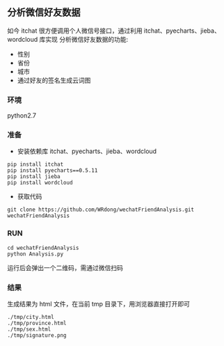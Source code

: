 
## 分析微信好友数据
如今 itchat 很方便调用个人微信号接口，通过利用 itchat、pyecharts、jieba、wordcloud 库实现 分析微信好友数据的功能:
- 性别
- 省份
- 城市
- 通过好友的签名生成云词图

### 环境
python2.7

### 准备 
- 安装依赖库 itchat、pyecharts、jieba、wordcloud 
```
pip install itchat
pip install pyecharts==0.5.11
pip install jieba
pip install wordcloud
```

- 获取代码
```
git clone https://github.com/WRdong/wechatFriendAnalysis.git wechatFriendAnalysis
```

### RUN
```
cd wechatFriendAnalysis
python Analysis.py
```
运行后会弹出一个二维码，需通过微信扫码

### 结果
生成结果为 html 文件，在当前 tmp 目录下，用浏览器直接打开即可
```
./tmp/city.html
./tmp/province.html
./tmp/sex.html
./tmp/signature.png
```



